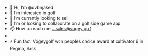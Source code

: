 - 👋 Hi, I’m @uvbnjaked
- 👀 I’m interested in golf
- 🌱 I’m currently looking to sell 
- 💞️ I’m or looking to collaborate on a golf side game app
- 📫 How to reach me ...sales@vogey.golf 
- 
- ⚡ Fun fact: Vogeygolf won peoples choice award at cultivator 6 in Regina, Sask

<!---
uvbnjaked/uvbnjaked is a ✨ special ✨ repository because its `README.md` (this file) appears on your GitHub profile.
You can click the Preview link to take a look at your changes.
--->
